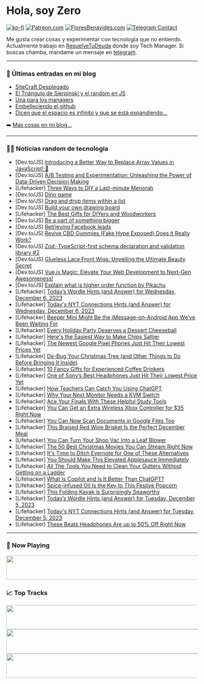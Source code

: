 # Hola, soy Zero

[![ko-fi](https://ko-fi.com/img/githubbutton_sm.svg)](https://ko-fi.com/J3J4N0LUK)
[![Patreon.com](https://img.shields.io/endpoint.svg?url=https%3A%2F%2Fshieldsio-patreon.vercel.app%2Fapi%3Fusername%3Dzerodragon%26type%3Dpatrons&style=for-the-badge)](https://patreon.com/zerodragon)
[![FloresBenavides.com](https://img.shields.io/website?down_message=oops&label=MiBlog&style=for-the-badge&up_message=online&url=https%3A%2F%2Ffloresbenavides.com)](https://floresbenavides.com)
[![Telegram Contact](https://img.shields.io/badge/escr%C3%ADbeme-ZeroDragon-%2326A5E4?style=for-the-badge&logo=telegram)](https://t.me/zerodragon)

Me gusta crear cosas y experimentar con tecnología que no entiendo.
Actualmente trabajo en [ResuelveTuDeuda](http://github.com/resuelve) donde soy Tech Manager.
Si buscas chamba, mandame un mensaje en [telegram](https://t.me/zerodragon).

---

### 📕 Últimas entradas en mi blog
<!-- BLOG-POST-LIST:START -->
- [SiteCraft Desplegado](https://floresbenavides.com/sitecraft-desplegado/)
- [El Triángulo de Sierpinski y el random en JS](https://floresbenavides.com/el-triangulo-de-sierpinski-y-el-random-en-js/)
- [Una para los managers](https://floresbenavides.com/una-para-los-managers/)
- [Embelleciendo el github](https://floresbenavides.com/embelleciendo-el-github/)
- [Dicen que el espacio es infinito y que se está expandiendo…](https://floresbenavides.com/dicen-que-el-espacio-es-infinito-y-que-se-esta-expandiendo/)
<!-- BLOG-POST-LIST:END -->

➡️ [Más cosas en mi blog...](https://floresbenavides.com)

---

### 👨‍💻 Noticias random de tecnología
<!-- TECH-POSTS:START -->
- [Dev.to/JS] [Introducing a Better Way to Replace Array Values in JavaScript! 🚀](https://dev.to/shameel/introducing-a-better-way-to-replace-array-values-in-javascript-5hl0)
- [Dev.to/JS] [A/B Testing and Experimentation: Unleashing the Power of Data-Driven Decision Making](https://dev.to/sshamza/ab-testing-and-experimentation-unleashing-the-power-of-data-driven-decision-making-45e8)
- [Lifehacker] [Three Ways to DIY a Last-minute Menorah](https://lifehacker.com/home/diy-a-last-minute-menorah-for-hannukah)
- [Dev.to/JS] [Dino game](https://dev.to/puneetkumar2010/dino-game-36aa)
- [Dev.to/JS] [Drag and drop items within a list](https://dev.to/phuocng/drag-and-drop-items-within-a-list-2edk)
- [Dev.to/JS] [Build your own drawing board](https://dev.to/phuocng/build-your-own-drawing-board-e26)
- [Lifehacker] [The Best Gifts for DIYers and Woodworkers](https://lifehacker.com/home/tool-gifts-for-diy-woodworkers)
- [Dev.to/JS] [Be a part of something bigger](https://dev.to/opensourcee/be-a-part-of-something-bigger-13lb)
- [Dev.to/JS] [Retrieving Facebook leads](https://dev.to/neeraj1005/retrieving-facebook-leads-3hgo)
- [Dev.to/JS] [Revive CBD Gummies &lpar;Fake Hype Exposed&rpar; Does it Really Work?](https://dev.to/hebirddecke/revive-cbd-gummies-fake-hype-exposed-does-it-really-work-37am)
- [Dev.to/JS] [Zod - TypeScript-first schema declaration and validation library #2](https://dev.to/nhannguyendevjs/zod-typescript-first-schema-declaration-and-validation-library-2-36gp)
- [Dev.to/JS] [Glueless Lace Front Wigs: Unveiling the Ultimate Beauty Secret](https://dev.to/kimnija/glueless-lace-front-wigs-unveiling-the-ultimate-beauty-secret-39na)
- [Dev.to/JS] [Vue.js Magic: Elevate Your Web Development to Next-Gen Awesomeness!](https://dev.to/abdulbasetbappy/vuejs-magic-elevate-your-web-development-to-next-gen-awesomeness-3c2b)
- [Dev.to/JS] [Explain what is higher order function by Pikachu](https://dev.to/kaziusan/explain-what-is-higher-order-function-by-pikachu-5h99)
- [Lifehacker] [Today’s Wordle Hints &lpar;and Answer&rpar; for Wednesday, December 6, 2023](https://lifehacker.com/entertainment/wordle-answer-today-december-6-2023)
- [Lifehacker] [Today&#39;s NYT Connections Hints &lpar;and Answer&rpar; for Wednesday, December 6, 2023](https://lifehacker.com/entertainment/nyt-connections-answer-today-december-6-2023)
- [Lifehacker] [Beeper Mini Might Be the iMessage-on-Android App We’ve Been Waiting For](https://lifehacker.com/tech/beeper-mini-imessage-on-android-app)
- [Lifehacker] [Every Holiday Party Deserves a Dessert Cheeseball](https://lifehacker.com/every-holiday-party-deserves-a-dessert-cheeseball-1849916116)
- [Lifehacker] [Here&#39;s the Easiest Way to Make Chips Saltier](https://lifehacker.com/food-drink/easiest-way-to-make-chips-saltier)
- [Lifehacker] [The Newest Google Pixel Phones Just Hit Their Lowest Prices Yet](https://lifehacker.com/tech/google-pixel-8-pro-deal)
- [Lifehacker] [De-Bug Your Christmas Tree &lpar;and Other Things to Do Before Bringing It Inside&rpar;](https://lifehacker.com/home/christmas-tree-tips)
- [Lifehacker] [10 Fancy Gifts for Experienced Coffee Drinkers](https://lifehacker.com/food-drink/best-gifts-for-coffee-lovers)
- [Lifehacker] [One of Sony’s Best Headphones Just Hit Their Lowest Price Yet](https://lifehacker.com/tech/sony-wh1000xm4-noise-cancelling-headphones-sale)
- [Lifehacker] [How Teachers Can Catch You Using ChatGPT](https://lifehacker.com/family/how-teachers-detect-ai-chatgpt)
- [Lifehacker] [Why Your Next Monitor Needs a KVM Switch](https://lifehacker.com/tech/your-next-monitor-needs-a-kvm-switch)
- [Lifehacker] [Ace Your Finals With These Helpful Study Tools](https://lifehacker.com/family/best-study-tools-finals-week)
- [Lifehacker] [You Can Get an Extra Wireless Xbox Controller for $35 Right Now](https://lifehacker.com/entertainment/xbox-controller-sale)
- [Lifehacker] [You Can Now Scan Documents in Google Files Too](https://lifehacker.com/tech/you-can-now-scan-documents-in-google-files)
- [Lifehacker] [This Braised Red Wine Brisket Is the Perfect December Meal](https://lifehacker.com/food-drink/best-braised-red-wine-brisket-recipe)
- [Lifehacker] [You Can Turn Your Shop Vac Into a Leaf Blower](https://lifehacker.com/home/use-shop-vac-as-leaf-blower)
- [Lifehacker] [The 50 Best Christmas Movies You Can Stream Right Now](https://lifehacker.com/entertainment/50-best-christmas-movies)
- [Lifehacker] [It&#39;s Time to Ditch Evernote for One of These Alternatives](https://lifehacker.com/tech/best-evernote-alternatives)
- [Lifehacker] [You Should Make This Elevated Applesauce Immediately](https://lifehacker.com/food-drink/best-homemade-applesauce-recipe)
- [Lifehacker] [All The Tools You Need to Clean Your Gutters Without Getting on a Ladder](https://lifehacker.com/home/how-to-clean-your-gutters-without-a-ladder)
- [Lifehacker] [What Is Copilot and Is It Better Than ChatGPT?](https://lifehacker.com/tech/what-is-microsoft-copilot)
- [Lifehacker] [Spice-infused Oil Is the Key to This Festive Popcorn](https://lifehacker.com/food-drink/holiday-spiced-popcorn-recipe)
- [Lifehacker] [This Folding Kayak is Surprisingly Seaworthy](https://lifehacker.com/health/oru-lake-folding-kayak-review-surprisingly-seaworthy)
- [Lifehacker] [Today’s Wordle Hints &lpar;and Answer&rpar; for Tuesday, December 5, 2023](https://lifehacker.com/entertainment/wordle-answer-today-december-5-2023)
- [Lifehacker] [Today&#39;s NYT Connections Hints &lpar;and Answer&rpar; for Tuesday, December 5, 2023](https://lifehacker.com/entertainment/todays-nyt-connections-hints-and-answer-for-tuesday-december-5-2023)
- [Lifehacker] [These Beats Headphones Are up to 50% Off Right Now](https://lifehacker.com/tech/beats-headphones-sale-amazon)<!-- TECH-POSTS:END -->

---

### 🎵 Now Playing
<a href="https://spotify-now-playing-dun.vercel.app/now-playing?open"><img src="https://spotify-now-playing-dun.vercel.app/now-playing" width="540" height="64"></a>

### 📈 Top Tracks
<a href="https://spotify-now-playing-dun.vercel.app/top-tracks?i=1&open"><img src="https://spotify-now-playing-dun.vercel.app/top-tracks?i=1" width="540" height="64"></a>
<a href="https://spotify-now-playing-dun.vercel.app/top-tracks?i=2&open"><img src="https://spotify-now-playing-dun.vercel.app/top-tracks?i=2" width="540" height="64"></a>
<a href="https://spotify-now-playing-dun.vercel.app/top-tracks?i=3&open"><img src="https://spotify-now-playing-dun.vercel.app/top-tracks?i=3" width="540" height="64"></a>
